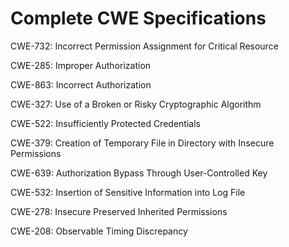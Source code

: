 

# Complete CWE Specifications

CWE-732: Incorrect Permission Assignment for Critical Resource

CWE-285: Improper Authorization

CWE-863: Incorrect Authorization

CWE-327: Use of a Broken or Risky Cryptographic Algorithm

CWE-522: Insufficiently Protected Credentials

CWE-379: Creation of Temporary File in Directory with Insecure Permissions

CWE-639: Authorization Bypass Through User-Controlled Key

CWE-532: Insertion of Sensitive Information into Log File

CWE-278: Insecure Preserved Inherited Permissions

CWE-208: Observable Timing Discrepancy